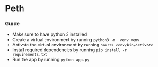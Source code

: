 # Peth

### Guide
* Make sure to have python 3 installed
* Create a virtual environment by running `python3 -m  venv venv`
* Activate the virtual environment by running `source venv/bin/activate`
* Install required dependencies by running `pip install -r requirements.txt`
* Run the app by running `python app.py`

